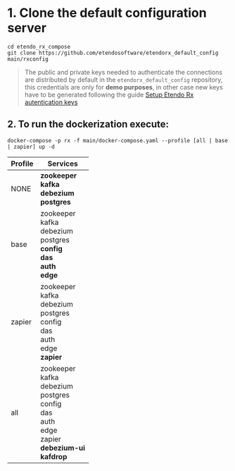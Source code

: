 # 1. Clone the default configuration server

```plaintext
cd etendo_rx_compose
git clone https://github.com/etendosoftware/etendorx_default_config main/rxconfig
```
>The public and private keys needed to authenticate the connections are distributed by default in the `etendorx_default_config` repository, this credentials are only for **demo purposes**, in other case new keys have to be generated following the guide [Setup Etendo Rx autentication keys](https://docs.etendo.software/en/end-user-documentation/integrations/zapier/setup-etendorx-autentication-keys)

## 2. To run the dockerization execute:

```
docker-compose -p rx -f main/docker-compose.yaml --profile [all | base | zapier] up -d
```

|Profile |Services  |
|---|---|
| NONE |**zookeeper** <br>**kafka** <br>**debezium** <br>**postgres**|
|base|zookeeper <br> kafka <br> debezium <br> postgres <br> **config** <br> **das** <br> **auth** <br> **edge**|
|zapier|zookeeper <br> kafka <br> debezium <br> postgres <br> config <br> das <br> auth <br> edge <br> **zapier**|
|all|zookeeper <br> kafka <br> debezium <br> postgres <br> config <br> das <br> auth <br> edge <br> zapier <br> **debezium-ui** <br > **kafdrop**|

